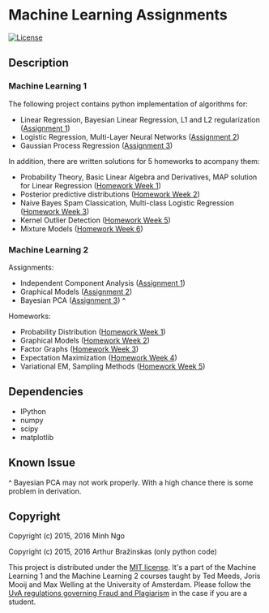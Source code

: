 # Machine Learning Assignments

[![License](http://img.shields.io/:license-mit-blue.svg)](LICENSE)

## Description

### Machine Learning 1

The following project contains python implementation of algorithms for:

- Linear Regression, Bayesian Linear Regression, L1 and L2 regularization ([Assignment 1](Lab1.ipynb))
- Logistic Regression, Multi-Layer Neural Networks ([Assignment 2](Lab2.ipynb))
- Gaussian Process Regression ([Assignment 3](Lab3.ipynb))

In addition, there are written solutions for 5 homeworks to acompany them:

- Probability Theory, Basic Linear Algebra and Derivatives, MAP solution for Linear Regression ([Homework Week 1](homework1.pdf))
- Posterior predictive distributions ([Homework Week 2](homework2.pdf))
- Naive Bayes Spam Classication, Multi-class Logistic Regression ([Homework Week 3](homework3.pdf))
- Kernel Outlier Detection ([Homework Week 5](homework5.pdf))
- Mixture Models ([Homework Week 6](homework6.pdf))

### Machine Learning 2

Assignments:

- Independent Component Analysis ([Assignment 1](Lab4.ipynb))
- Graphical Models ([Assignment 2](Lab5.ipynb))
- Bayesian PCA ([Assignment 3](Lab6.ipynb)) ^

Homeworks:

- Probability Distribution ([Homework Week 1](homework7.pdf))
- Graphical Models ([Homework Week 2](homework8.pdf))
- Factor Graphs ([Homework Week 3](homework9.pdf))
- Expectation Maximization ([Homework Week 4](homework10.pdf))
- Variational EM, Sampling Methods ([Homework Week 5](homework11.pdf))

## Dependencies

- IPython
- numpy
- scipy
- matplotlib

## Known Issue

^ Bayesian PCA may not work properly. With a high chance there is some problem in derivation.

## Copyright

Copyright (c) 2015, 2016 Minh Ngo

Copyright (c) 2015, 2016 Arthur Bražinskas (only python code)

This project is distributed under the [MIT license](LICENSE). It's a part of the Machine Learning 1 and the Machine Learning 2 courses taught by Ted Meeds, Joris Mooij and Max Welling at the University of Amsterdam. Please follow the [UvA regulations governing Fraud and Plagiarism](http://student.uva.nl/en/az/content/plagiarism-and-fraud/plagiarism-and-fraud.html) in the case if you are a student.
